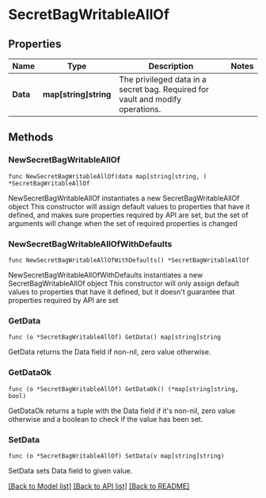# SecretBagWritableAllOf

## Properties

Name | Type | Description | Notes
------------ | ------------- | ------------- | -------------
**Data** | **map[string]string** | The privileged data in a secret bag. Required for vault and modify operations. | 

## Methods

### NewSecretBagWritableAllOf

`func NewSecretBagWritableAllOf(data map[string]string, ) *SecretBagWritableAllOf`

NewSecretBagWritableAllOf instantiates a new SecretBagWritableAllOf object
This constructor will assign default values to properties that have it defined,
and makes sure properties required by API are set, but the set of arguments
will change when the set of required properties is changed

### NewSecretBagWritableAllOfWithDefaults

`func NewSecretBagWritableAllOfWithDefaults() *SecretBagWritableAllOf`

NewSecretBagWritableAllOfWithDefaults instantiates a new SecretBagWritableAllOf object
This constructor will only assign default values to properties that have it defined,
but it doesn't guarantee that properties required by API are set

### GetData

`func (o *SecretBagWritableAllOf) GetData() map[string]string`

GetData returns the Data field if non-nil, zero value otherwise.

### GetDataOk

`func (o *SecretBagWritableAllOf) GetDataOk() (*map[string]string, bool)`

GetDataOk returns a tuple with the Data field if it's non-nil, zero value otherwise
and a boolean to check if the value has been set.

### SetData

`func (o *SecretBagWritableAllOf) SetData(v map[string]string)`

SetData sets Data field to given value.



[[Back to Model list]](../README.md#documentation-for-models) [[Back to API list]](../README.md#documentation-for-api-endpoints) [[Back to README]](../README.md)


